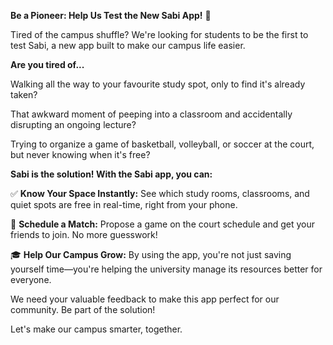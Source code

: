 **Be a Pioneer: Help Us Test the New Sabi App!** 🚀

Tired of the campus shuffle? We're looking for students to be the first to test Sabi, a new app built to make our campus life easier.

**Are you tired of...**

Walking all the way to your favourite study spot, only to find it's already taken?

That awkward moment of peeping into a classroom and accidentally disrupting an ongoing lecture?

Trying to organize a game of basketball, volleyball, or soccer at the court, but never knowing when it's free?

**Sabi is the solution! With the Sabi app, you can:**

✅ **Know Your Space Instantly:** See which study rooms, classrooms, and quiet spots are free in real-time, right from your phone.

🏀 **Schedule a Match:** Propose a game on the court schedule and get your friends to join. No more guesswork!

🎓 **Help Our Campus Grow:** By using the app, you're not just saving yourself time—you're helping the university manage its resources better for everyone.

We need your valuable feedback to make this app perfect for our community. Be part of the solution!


Let's make our campus smarter, together.